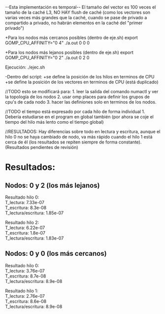 --Esta implementación es temporal--
El tamaño del vector es 100 veces el tamaño de la caché L3, NO HAY flush de caché
(como los vectores son varias veces más grandes que la caché, cuando se pase de 
privado a compartido a privado, no habrán elementos en la caché del "primer privado")

+Para los nodos más cercanos posibles (dentro de eje.sh)
export GOMP_CPU_AFFINITY="0 4"
./a.out 0 0 0

+Para los nodos más lejanos posibles (dentro de eje.sh)
export GOMP_CPU_AFFINITY="0 2"
./a.out 0 2 0

Ejecución: ./ejec.sh

-Dentro del script:
    +se define la posición de los hilos en terminos de CPU 
    +se define la posición de los vectores en terminos de CPU 
(está duplicado)

//TODO esto se modificará para:
    1. leer la salida del comando numactl y ver la topología de los nodos
    2. usar omp places para definir los grupos de cpu's de cada nodo 
    3. hacer las definiones solo en terminos de los nodos.

//TODO el tiempo está expresado por cada hilo de forma individual
    1. Debería estudiarse en el program en global también (por ahora 
    se coje el tiempo del hilo más lento como el tiempo global)


//RESULTADOS:
Hay diferencias sobre todo en lectura y escritura, aunque el hilo 0 no se haya cambiado 
de nodo, va más rápido cuando el hilo 1 está cerca de él (los resultados se repiten 
siempre de forma constante).
(Resultados pendientes de revisión)

# Resultados:
## Nodos: 0 y 2 (los más lejanos)
Resultado hilo 0:  
T_lectura: 7.33e-07  
T_escritura: 8.3e-08  
T_lectura/escritura: 1.85e-07  

Resultado hilo 2:  
T_lectura: 6.22e-07  
T_escritura: 1.8e-07  
T_lectura/escritura: 1.83e-07  

## Nodos: 0 y 0 (los más cercanos)
Resultado hilo 0:  
T_lectura: 3.76e-07  
T_escritura: 8.7e-08  
T_lectura/escritura: 8.9e-08  

Resultado hilo 1:  
T_lectura: 2.76e-07  
T_escritura: 8.6e-08  
T_lectura/escritura: 8.9e-08  